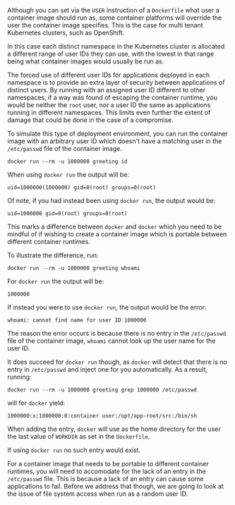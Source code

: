 Although you can set via the `USER` instruction of a `Dockerfile` what user a container image should run as, some container platforms will override the user the container image specifies. This is the case for multi tenant Kubernetes clusters, such as OpenShift.

In this case each distinct namespace in the Kubernetes cluster is allocated a different range of user IDs they can use, with the lowest in that range being what container images would usually be run as.

The forced use of different user IDs for applications deployed in each namespace is to provide an extra layer of security between applications of distinct users. By running with an assigned user ID different to other namespaces, if a way was found of escaping the container runtime, you would be neither the `root` user, nor a user ID the same as applications running in different namespaces. This limits even further the extent of damage that could be done in the case of a compromise.

To simulate this type of deployment environment, you can run the container image with an arbitrary user ID which doesn't have a matching user in the `/etc/passwd` file of the container image.

```execute
docker run --rm -u 1000000 greeting id
```

When using `docker run` the output will be:

```
uid=1000000(1000000) gid=0(root) groups=0(root)
```

Of note, if you had instead been using `docker run`, the output would be:

```
uid=1000000 gid=0(root) groups=0(root)
```

This marks a difference between `docker` and `docker` which you need to be mindful of if wishing to create a container image which is portable between different container runtimes.

To illustrate the difference, run:

```execute
docker run --rm -u 1000000 greeting whoami
```

For `docker run` the output will be:

```
1000000
```

If instead you were to use `docker run`, the output would be the error:

```
whoami: cannot find name for user ID 1000000
```

The reason the error occurs is because there is no entry in the `/etc/passwd` file of the container image, `whoami` cannot look up the user name for the user ID.

It does succeed for `docker run` though, as `docker` will detect that there is no entry in `/etc/passwd` and inject one for you automatically. As a result, running:

```execute
docker run --rm -u 1000000 greeting grep 1000000 /etc/passwd
```

will for `docker` yield:

```
1000000:x:1000000:0:container user:/opt/app-root/src:/bin/sh
```

When adding the entry, `docker` will use as the home directory for the user the last value of `WORKDIR` as set in the `Dockerfile`.

If using `docker run` no such entry would exist.

For a container image that needs to be portable to different container runtimes, you will need to accomodate for the lack of an entry in the `/etc/passwd` file. This is because a lack of an entry can cause some applications to fail. Before we address that though, we are going to look at the issue of file system access when run as a random user ID.
